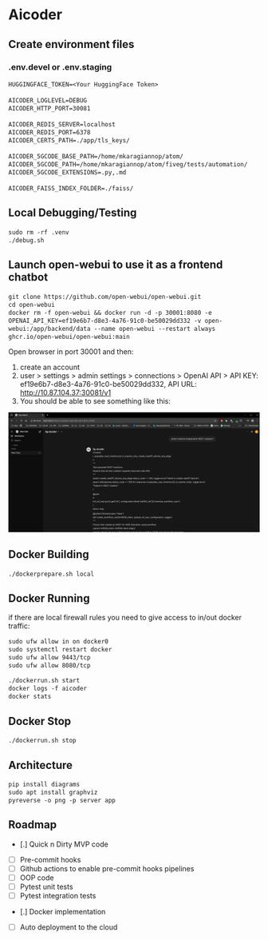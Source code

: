 # Aicoder


## Create environment files
### .env.devel or .env.staging
```
HUGGINGFACE_TOKEN=<Your HuggingFace Token>

AICODER_LOGLEVEL=DEBUG
AICODER_HTTP_PORT=30081

AICODER_REDIS_SERVER=localhost
AICODER_REDIS_PORT=6378
AICODER_CERTS_PATH=./app/tls_keys/

AICODER_5GCODE_BASE_PATH=/home/mkaragiannop/atom/
AICODER_5GCODE_PATH=/home/mkaragiannop/atom/fiveg/tests/automation/
AICODER_5GCODE_EXTENSIONS=.py,.md

AICODER_FAISS_INDEX_FOLDER=./faiss/
```

## Local Debugging/Testing
```
sudo rm -rf .venv
./debug.sh
```

## Launch open-webui to use it as a frontend chatbot
```
git clone https://github.com/open-webui/open-webui.git
cd open-webui
docker rm -f open-webui && docker run -d -p 30001:8080 -e OPENAI_API_KEY=ef19e6b7-d8e3-4a76-91c0-be50029dd332 -v open-webui:/app/backend/data --name open-webui --restart always ghcr.io/open-webui/open-webui:main

```
Open browser in port 30001 and then:
1. create an account
2. user > settings > admin settings > connections > OpenAI API > API KEY: ef19e6b7-d8e3-4a76-91c0-be50029dd332, API URL: http://10.87.104.37:30081/v1
3. You should be able to see something like this:

![alt text](image.png)

## Docker Building
```
./dockerprepare.sh local
```

## Docker Running
if there are local firewall rules you need to give access to in/out docker traffic:
```
sudo ufw allow in on docker0
sudo systemctl restart docker
sudo ufw allow 9443/tcp
sudo ufw allow 8080/tcp
```

```
./dockerrun.sh start
docker logs -f aicoder
docker stats
```

## Docker Stop
```
./dockerrun.sh stop
```

## Architecture

```
pip install diagrams
sudo apt install graphviz
pyreverse -o png -p server app
```

## Roadmap
- [.] Quick n Dirty MVP code
- [ ] Pre-commit hooks
- [ ] Github actions to enable pre-commit hooks pipelines
- [ ] OOP code
- [ ] Pytest unit tests
- [ ] Pytest integration tests
- [.] Docker implementation
- [ ] Auto deployment to the cloud
